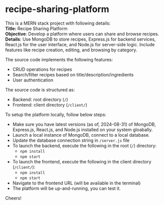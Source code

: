 # recipe-sharing-platform

This is a MERN stack project with following details: \
**Title:** Recipe Sharing Platform \
**Objective**: Develop a platform where users can share and browse recipes. \
**Details**: Use MongoDB to store recipes, Express.js for backend services, React.js for the user interface, and Node.js for server-side logic. Include features like recipe creation, editing, and browsing by category.

The source code implements the following features:
- CRUD operations for recipes
- Search/filter recipes based on title/description/ingredients
- User authentication

The source code is structured as:
- Backend: root directory (`/`)
- Frontend: client directory (`/client/`)

To setup the platform locally, follow below steps:
- Make sure you have latest versions (as of, 2024-08-31) of MongoDB, Express.js, React.js, and Node.js installed on your system gloabally.
- Launch a local instance of MongoDB, connect to a local database.
- Update the database connection string in `/server.js` file
- To launch the backend, execute the following in the root (`/`) directory:
    - `npm install`
    - `npm start`
- To launch the frontend, execute the following in the client directory (`/client/`):
    - `npm install`
    - `npm start`
- Navigate to the frontend URL (will be available in the terminal)
- The platform will be up-and-running, you can test it.

Cheers!
